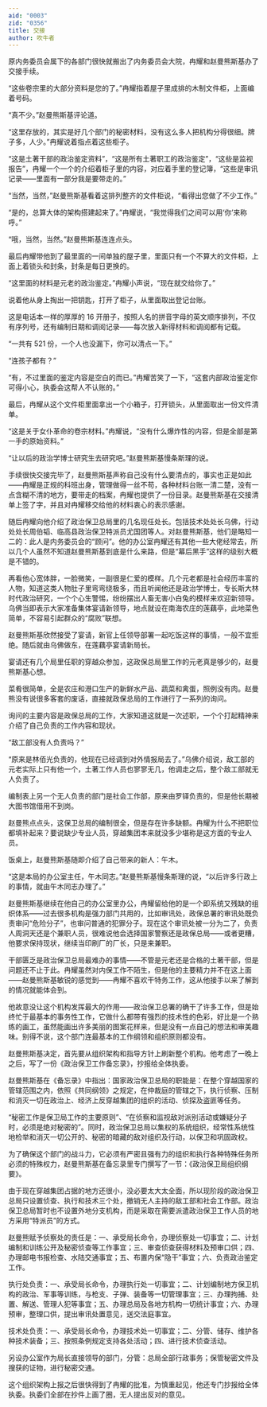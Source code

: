 ```yaml
---
aid: "0003"
zid: "0356"
title: 交接
author: 吹牛者
---
```


原内务委员会属下的各部门很快就搬出了内务委员会大院，冉耀和赵曼熊斯基办了交接手续。

“这些卷宗里的大部分资料是您的了。”冉耀指着屋子里成排的木制文件柜，上面编着号码。

“真不少。”赵曼熊斯基评论道。

“这里存放的，其实是好几个部门的秘密材料，没有这么多人把机构分得很细。牌子多，人少。”冉耀说着指点着这些柜子。

“这是土著干部的政治鉴定资料”，“这是所有土著职工的政治鉴定”，“这些是监视报告”，冉耀一个一个的介绍着柜子里的内容，对应着手里的登记簿，“这些是审讯记录——里面有一部分我是要带走的。”

“当然，当然，”赵曼熊斯基看着这排列整齐的文件柜说，“看得出您做了不少工作。”

“是的，总算大体的架构搭建起来了。”冉耀说，“我觉得我们之间可以用‘你’来称呼。”

“哦，当然，当然。”赵曼熊斯基连连点头。

最后冉耀带他到了最里面的一间单独的屋子里，里面只有一个不算大的文件柜，上面上着锁头和封条，封条是每日更换的。

“这里面的材料是元老的政治鉴定。”冉耀小声说，“现在就交给你了。”

说着他从身上掏出一把钥匙，打开了柜子，从里面取出登记台账。

这是电话本一样的厚厚的 16 开册子，按照人名的拼音字母的英文顺序排列，不仅有序列号，还有编制日期和调阅记录——每次放入新得材料和调阅都有记载。

“一共有 521 份，一个人也没漏下，你可以清点一下。”

“连孩子都有？”

“有，不过里面的鉴定内容是空白的而已。”冉耀苦笑了一下，“这套内部政治鉴定你可得小心，执委会这帮人不认账的。”

最后，冉耀从这个文件柜里面拿出一个小箱子，打开锁头，从里面取出一份文件清单。

“这是关于女仆革命的卷宗材料。”冉耀说，“没有什么爆炸性的内容，但是全部是第一手的原始资料。”

“让以后的政治学博士研究生去研究吧。”赵曼熊斯基慢条斯理的说。

手续很快交接完毕了，赵曼熊斯基声称自己没有什么要清点的，事实也正是如此——冉耀是正规的科班出身，管理做得一丝不苟，各种材料台账一清二楚，没有一点含糊不清的地方，要带走的档案，冉耀也提供了一份目录。赵曼熊斯基在交接清单上签了字，并且对冉耀移交给他的材料衷心的表示感谢。

随后冉耀向他介绍了政治保卫总局里的几名现任处长。包括技术处处长乌佛，行动处处长周伯韬、临高县政治保卫特派员尤国团等人。对赵曼熊斯基，他们是略知一二的：此人是内务委员会的“顾问”。他的办公室冉耀还有其他一些大佬经常去，所以几个人虽然不知道赵曼熊斯基到底是什么来路，但是“幕后黑手”这样的级别大概是不错的。

再看他心宽体胖，一脸微笑，一副很是仁爱的模样。几个元老都是社会经历丰富的人物，知道这类人物肚子里弯弯绕极多，而且听闻他还是政治学博士，专长斯大林时代政治研究，一个个心生警惕，纷纷摆出人畜无害小白兔的模样来欢迎新领导。乌佛当即表示大家准备集体宴请新领导，地点就设在南海农庄的莲藕亭，此地菜色简单，不容易引起群众的“腐败”联想。

赵曼熊斯基欣然接受了宴请，新官上任领导部署一起吃饭这样的事情，一般不宜拒绝。随后就由乌佛做东，在莲藕亭宴请新局长。

宴请还有几个局里任职的穿越众参加，这政保总局里工作的元老真是够少的，赵曼熊斯基心想。

菜肴很简单，全是农庄和港口生产的新鲜水产品、蔬菜和禽蛋，照例没有肉。赵曼熊没有说很多客套的废话，直接就政保总局的工作进行了一系列的询问。

询问的主要内容是政保总局的工作，大家知道这就是一次述职，一个个打起精神来介绍了自己负责的工作内容和现状。

“敌工部没有人负责吗？”

“原来是林佰光负责的，他现在已经调到对外情报局去了。”乌佛介绍说，敌工部的元老实际上只有他一个，土著工作人员也寥寥无几，他调走之后，整个敌工部就无人负责了。

编制表上另一个无人负责的部门是社会工作部，原来由罗铎负责的，但是他长期被大图书馆借用不到岗。

赵曼熊点点头，这保卫总局的编制很全，但是存在许多缺额。冉耀为什么不把职位都填补起来？要说缺少专业人员，穿越集团本来就没多少堪称是这方面的专业人员。

饭桌上，赵曼熊斯基随即介绍了自己带来的新人：午木。

“这是本局的办公室主任，午木同志。”赵曼熊斯基慢条斯理的说，“以后许多行政上的事情，就由午木同志办理了。”

赵曼熊斯基继续在他自己的办公室里办公，冉耀留给他的是一个即系统又残缺的组织体系——过去很多机构是强力部门共用的，比如审讯处，政保总署的审讯处既负责审问“危险分子”，也审问普通的犯罪分子。现在这个审讯处被一分为二了，负责人周洞天还是个兼职人员，很难说他会选择国家警察还是政保总局——或者更糟，他要求保持现状，继续当印刷厂的厂长，只是来兼职。

干部匮乏是政治保卫总局最难办的事情——不管是元老还是合格的土著干部，但是问题还不止于此。冉耀虽然对内保工作不陌生，但是他的主要精力并不在这上面——赵曼熊斯基敏锐的感觉到——冉耀不喜欢干特务工作，这从他接手以来了解到的情况就能体会到。

他故意没让这个机构发挥最大的作用——政治保卫总署的确干了许多工作，但是始终忙于最基本的事务性工作，它做什么都带有强烈的技术性的色彩，好比是一个熟练的画工，虽然能画出许多美丽的图案花样来，但是没有一点自己的想法和审美趣味。别得不说，这个部门连最基本的工作纲领和组织原则都没有。

赵曼熊斯基决定，首先要从组织架构和指导方针上刷新整个机构。他考虑了一晚上之后，写了一份《政治保卫工作备忘录》，抄报给全体执委。

赵曼熊斯基在《备忘录》中指出：国家政治保卫总局的职能是：在整个穿越国家的管辖范围之内，依照《共同纲领》之规定，在仲裁庭的管辖之下，执行侦察、压制和消灭一切在政治上、经济上反穿越集团的组织的活动、侦探及盗匪等任务。

“秘密工作是保卫局工作的主要原则”、“在侦察和监视敌对派别活动或嫌疑分子时，必须是绝对秘密的”。同时，政治保卫总局以集权的系统组织，经常性系统性地检举和消灭一切公开的、秘密的暗藏的敌对组织及行动，以保卫和巩固政权。

为了确保这个部门的战斗力，它必须有严密且强有力的组织和执行各种特殊任务所必须的特殊权力，赵曼熊斯基在备忘录里专门撰写了一节：《政治保卫局组织纲要》。

由于现在穿越集团占据的地方还很小，没必要太大太全面，所以现阶段的政治保卫总局只设置侦查、执行和技术三个处，撤销无人主持的敌工部和社会工作部。政治保卫总局暂时也不设置外地分支机构，而是采取在需要派遣政治保卫工作人员的地方采用“特派员”的方式。

赵曼熊赋予侦察处的责任是：一、承受局长命令，办理侦察处一切事宜；二、计划编制和训练公开及秘密侦查等工作事宜；三、审查侦查获得材料及预审口供；四、办理邮电书报检查、水陆交通事宜；五、布置内保“隐干”事宜；六、负责政治鉴定工作。

执行处负责：一、承受局长命令，办理执行处一切事宜；二、计划编制地方保卫机构的政治、军事等训练，与枪支、子弹、装备等一切管理事宜；三、办理拘捕、处置、解送、管理人犯等事宜；五、办理总局及各地方机构一切统计事宜；六、办理预审，整理口供，提出审讯处置意见，送交法庭事宜。

技术处负责：一、承受局长命令，办理技术处一切事宜；二、分管、储存、维护各种技术装备；三、按照条例规定支持各处活动；四、进行技术侦查活动。

另设办公室作为局长直接领导的部门，分管：总局全部行政事务；保管秘密文件及搜获的证物，进行秘密交通。

这个组织架构上报之后很快得到了冉耀的批准，为慎重起见，他还专门抄报给全体执委。执委们全部在抄件上画了圈，无人提出反对的意见。
